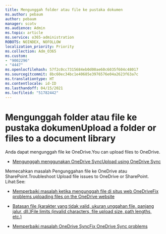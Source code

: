 ```yaml
---
title: Mengunggah folder atau file ke pustaka dokumen
ms.author: pebaum
author: pebaum
manager: scotv
ms.audience: Admin
ms.topic: article
ms.service: o365-administration
ROBOTS: NOINDEX, NOFOLLOW
localization_priority: Priority
ms.collection: Adm_O365
ms.custom:
- "9002296"
- "4447"
ms.openlocfilehash: 57f2c0cc7315684eb0d00ae60c6035f604c48017
ms.sourcegitcommit: 8bc60ec34bc1e40685e3976576e04a2623f63a7c
ms.translationtype: HT
ms.contentlocale: id-ID
ms.lasthandoff: 04/15/2021
ms.locfileid: "51782442"
---
```

# <a name="upload-a-folder-or-files-to-a-document-library"></a><span data-ttu-id="55453-102">Mengunggah folder atau file ke pustaka dokumen</span><span class="sxs-lookup"><span data-stu-id="55453-102">Upload a folder or files to a document library</span></span>

<span data-ttu-id="55453-103">Anda dapat mengunggah file ke OneDrive.</span><span class="sxs-lookup"><span data-stu-id="55453-103">You can upload files to OneDrive.</span></span>

- [<span data-ttu-id="55453-104">Mengunggah menggunakan OneDrive Sync</span><span class="sxs-lookup"><span data-stu-id="55453-104">Upload using OneDrive Sync</span></span>](https://support.office.com/article/sync-files-with-onedrive-in-windows-615391c4-2bd3-4aae-a42a-858262e42a49)

<span data-ttu-id="55453-105">Memecahkan masalah Pengunggahan file ke OneDrive atau SharePoint.</span><span class="sxs-lookup"><span data-stu-id="55453-105">Troubleshoot Upload file issues to OneDrive or SharePoint.</span></span> <span data-ttu-id="55453-106">Lihat:</span><span class="sxs-lookup"><span data-stu-id="55453-106">See:</span></span>

- [<span data-ttu-id="55453-107">Memperbaiki masalah ketika mengunggah file di situs web OneDrive</span><span class="sxs-lookup"><span data-stu-id="55453-107">Fix problems uploading files on the OneDrive website</span></span>](https://support.office.com/article/Fix-problems-uploading-files-on-the-OneDrive-website-9afcc4a0-e344-4bc9-9c9d-59d3e802247e)

- [<span data-ttu-id="55453-108">Batasan file (karakter yang tidak valid, ukuran unggahan file, panjang jalur, dll.)</span><span class="sxs-lookup"><span data-stu-id="55453-108">File limits (invalid characters, file upload size, path lengths, etc.)</span></span>](https://support.office.com/article/invalid-file-names-and-file-types-in-onedrive-onedrive-for-business-and-sharepoint-64883a5d-228e-48f5-b3d2-eb39e07630fa)

- [<span data-ttu-id="55453-109">Memperbaiki masalah OneDrive Sync</span><span class="sxs-lookup"><span data-stu-id="55453-109">Fix OneDrive Sync problems</span></span>](https://support.office.com/article/Fix-OneDrive-sync-problems-83ab0d8a-8400-45b0-8dcf-dc8aa8a6bcf8)
